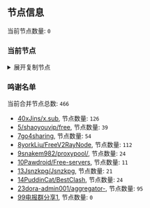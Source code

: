 
## 节点信息
当前节点数量: `0`
### 当前节点
<details>
  <summary>展开复制节点</summary>

    

</details>

### 鸣谢名单
当前合并节点总数: `466`
- [40xJins/x.sub](https://github.com/0xJins/x.sub), 节点数量: `126`
- [5/shaoyouvip/free](https://github.com/shaoyouvip/free), 节点数量: `39`
- [7go4sharing](https://github.com/go4sharing), 节点数量: `54`
- [8yorkLiu/FreeV2RayNode](https://github.com/yorkLiu/FreeV2RayNode), 节点数量: `112`
- [9snakem982/proxypool/](https://github.com/snakem982/proxypool/), 节点数量: `24`
- [10Pawdroid/Free-servers](https://github.com/Pawdroid/Free-servers), 节点数量: `11`
- [13Jsnzkpg/Jsnzkpg](https://github.com/Jsnzkpg/Jsnzkpg), 节点数量: `21`
- [14PuddinCat/BestClash](https://github.com/PuddinCat/BestClash), 节点数量: `24`
- [23dora-admin001/aggregator-](https://github.com/dora-admin001/aggregator-), 节点数量: `95`
- [99电报群分享1](https://github.com/cdddbc/getAirport), 节点数量: `0`


